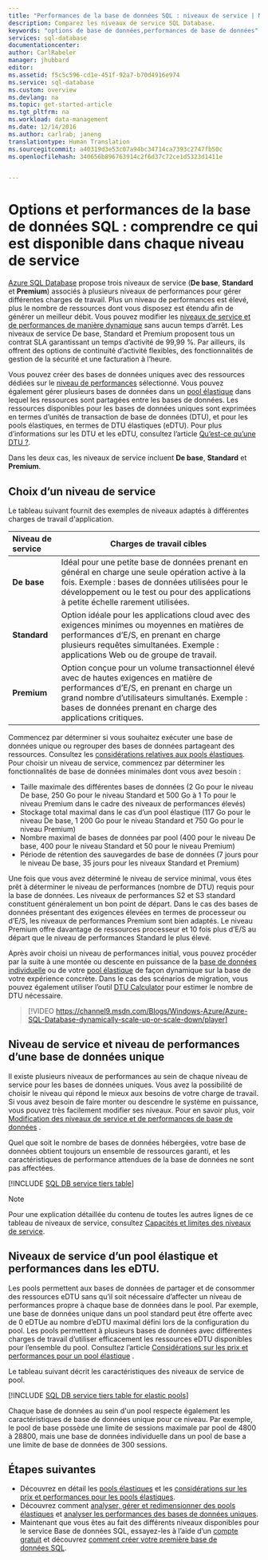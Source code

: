 ```yaml
---
title: "Performances de la base de données SQL : niveaux de service | Microsoft Docs"
description: Comparez les niveaux de service SQL Database.
keywords: "options de base de données,performances de base de données"
services: sql-database
documentationcenter: 
author: CarlRabeler
manager: jhubbard
editor: 
ms.assetid: f5c5c596-cd1e-451f-92a7-b70d4916e974
ms.service: sql-database
ms.custom: overview
ms.devlang: na
ms.topic: get-started-article
ms.tgt_pltfrm: na
ms.workload: data-management
ms.date: 12/14/2016
ms.author: carlrab; janeng
translationtype: Human Translation
ms.sourcegitcommit: a40319d3e53c07a94bc34714ca7393c2747fb50c
ms.openlocfilehash: 340656b896763914c2f6d37c72ce1d5323d1411e


---
```

# <a name="sql-database-options-and-performance-understand-whats-available-in-each-service-tier"></a>Options et performances de la base de données SQL : comprendre ce qui est disponible dans chaque niveau de service
[Azure SQL Database](sql-database-technical-overview.md) propose trois niveaux de service (**De base**, **Standard** et **Premium**) associés à plusieurs niveaux de performances pour gérer différentes charges de travail. Plus un niveau de performances est élevé, plus le nombre de ressources dont vous disposez est étendu afin de générer un meilleur débit. Vous pouvez modifier les [niveaux de service et de performances de manière dynamique](sql-database-scale-up.md) sans aucun temps d’arrêt. Les niveaux de service De base, Standard et Premium proposent tous un contrat SLA garantissant un temps d’activité de 99,99 %. Par ailleurs, ils offrent des options de continuité d’activité flexibles, des fonctionnalités de gestion de la sécurité et une facturation à l’heure. 

Vous pouvez créer des bases de données uniques avec des ressources dédiées sur le [niveau de performances](sql-database-service-tiers.md#single-database-service-tiers-and-performance-levels) sélectionné. Vous pouvez également gérer plusieurs bases de données dans un [pool élastique](sql-database-service-tiers.md#elastic-pool-service-tiers-and-performance-in-edtus) dans lequel les ressources sont partagées entre les bases de données. Les ressources disponibles pour les bases de données uniques sont exprimées en termes d’unités de transaction de base de données (DTU), et pour les pools élastiques, en termes de DTU élastiques (eDTU). Pour plus d’informations sur les DTU et les eDTU, consultez l’article [Qu’est-ce qu’une DTU ?](sql-database-what-is-a-dtu.md). 

Dans les deux cas, les niveaux de service incluent **De base**, **Standard** et **Premium**. 

## <a name="choosing-a-service-tier"></a>Choix d’un niveau de service
Le tableau suivant fournit des exemples de niveaux adaptés à différentes charges de travail d'application.

| Niveau de service | Charges de travail cibles |
| :--- | --- |
| **De base** | Idéal pour une petite base de données prenant en général en charge une seule opération active à la fois. Exemple : bases de données utilisées pour le développement ou le test ou pour des applications à petite échelle rarement utilisées. |
| **Standard** |Option idéale pour les applications cloud avec des exigences minimes ou moyennes en matières de performances d’E/S, en prenant en charge plusieurs requêtes simultanées. Exemple : applications Web ou de groupe de travail. |
| **Premium** | Option conçue pour un volume transactionnel élevé avec de hautes exigences en matière de performances d’E/S, en prenant en charge un grand nombre d’utilisateurs simultanés. Exemple : bases de données prenant en charge des applications critiques. |

Commencez par déterminer si vous souhaitez exécuter une base de données unique ou regrouper des bases de données partageant des ressources. Consultez les [considérations relatives aux pools élastiques](sql-database-elastic-pool-guidance.md). Pour choisir un niveau de service, commencez par déterminer les fonctionnalités de base de données minimales dont vous avez besoin :

* Taille maximale des différentes bases de données (2 Go pour le niveau De base, 250 Go pour le niveau Standard et 500 Go à 1 To pour le niveau Premium dans le cadre des niveaux de performances élevés)
* Stockage total maximal dans le cas d’un pool élastique (117 Go pour le niveau De base, 1 200 Go pour le niveau Standard et 750 Go pour le niveau Premium)
* Nombre maximal de bases de données par pool (400 pour le niveau De base, 400 pour le niveau Standard et 50 pour le niveau Premium)
* Période de rétention des sauvegardes de base de données (7 jours pour le niveau De base, 35 jours pour les niveaux Standard et Premium)

Une fois que vous avez déterminé le niveau de service minimal, vous êtes prêt à déterminer le niveau de performances (nombre de DTU) requis pour la base de données. Les niveaux de performances S2 et S3 standard constituent généralement un bon point de départ. Dans le cas des bases de données présentant des exigences élevées en termes de processeur ou d’E/S, les niveaux de performances Premium sont bien adaptés. Le niveau Premium offre davantage de ressources processeur et 10 fois plus d’E/S au départ que le niveau de performances Standard le plus élevé.

Après avoir choisi un niveau de performances initial, vous pouvez procéder par la suite à une montée ou descente en puissance de la [base de données individuelle](sql-database-scale-up.md) ou de votre [pool élastique](sql-database-elastic-pool-manage-portal.md#change-performance-settings-of-a-pool) de façon dynamique sur la base de votre expérience concrète. Dans le cas des scénarios de migration, vous pouvez également utiliser l’outil [DTU Calculator](http://dtucalculator.azurewebsites.net/) pour estimer le nombre de DTU nécessaire. 

>
> [!VIDEO https://channel9.msdn.com/Blogs/Windows-Azure/Azure-SQL-Database-dynamically-scale-up-or-scale-down/player]
>

## <a name="single-database-service-tiers-and-performance-levels"></a>Niveau de service et niveau de performances d’une base de données unique
Il existe plusieurs niveaux de performances au sein de chaque niveau de service pour les bases de données uniques. Vous avez la possibilité de choisir le niveau qui répond le mieux aux besoins de votre charge de travail. Si vous avez besoin de faire monter ou descendre le système en puissance, vous pouvez très facilement modifier ses niveaux. Pour en savoir plus, voir [Modification des niveaux de service et de performances de base de données](sql-database-scale-up.md) .

Quel que soit le nombre de bases de données hébergées, votre base de données obtient toujours un ensemble de ressources garanti, et les caractéristiques de performance attendues de la base de données ne sont pas affectées.

[!INCLUDE [SQL DB service tiers table](../../includes/sql-database-service-tiers-table.md)]

> [!NOTE]
> Pour une explication détaillée du contenu de toutes les autres lignes de ce tableau de niveaux de service, consultez [Capacités et limites des niveaux de service](sql-database-performance-guidance.md#service-tier-capabilities-and-limits).
> 

## <a name="elastic-pool-service-tiers-and-performance-in-edtus"></a>Niveaux de service d’un pool élastique et performances dans les eDTU.

Les pools permettent aux bases de données de partager et de consommer des ressources eDTU sans qu’il soit nécessaire d’affecter un niveau de performances propre à chaque base de données dans le pool. Par exemple, une base de données unique dans un pool standard peut être offerte avec de 0 eDTUe au nombre d’eDTU maximal défini lors de la configuration du pool. Les pools permettent à plusieurs bases de données avec différentes charges de travail d’utiliser efficacement les ressources eDTU disponibles pour l’ensemble du pool. Consultez l’article [Considérations sur les prix et performances pour un pool élastique](sql-database-elastic-pool-guidance.md) .

Le tableau suivant décrit les caractéristiques des niveaux de service de pool.

[!INCLUDE [SQL DB service tiers table for elastic pools](../../includes/sql-database-service-tiers-table-elastic-db-pools.md)]

Chaque base de données au sein d'un pool respecte également les caractéristiques de base de données unique pour ce niveau. Par exemple, le pool de base possède une limite de sessions maximale par pool de 4800 à 28800, mais une base de données individuelle dans un pool de base a une limite de base de données de 300 sessions.

## <a name="next-steps"></a>Étapes suivantes

* Découvrez en détail les [pools élastiques](sql-database-elastic-pool-guidance.md) et les [considérations sur les prix et performances pour les pools élastiques](sql-database-elastic-pool-guidance.md).
* Découvrez comment [analyser, gérer et redimensionner des pools élastiques](sql-database-elastic-pool-manage-portal.md) et [analyser les performances des bases de données uniques](sql-database-single-database-monitor.md).
* Maintenant que vous êtes au fait des différents niveaux disponibles pour le service Base de données SQL, essayez-les à l’aide d’un [compte gratuit](https://azure.microsoft.com/pricing/free-trial/) et découvrez [comment créer votre première base de données SQL](sql-database-get-started.md).




<!--HONumber=Dec16_HO3-->


